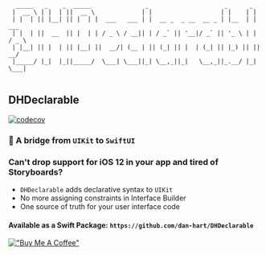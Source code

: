 ```
  _____   _    _  _____               _                     _      _       
 |  __ \ | |  | ||  __ \             | |                   | |    | |      
 | |  | || |__| || |  | |  ___   ___ | |  __ _  _ __  __ _ | |__  | |  ___ 
 | |  | ||  __  || |  | | / _ \ / __|| | / _` || '__|/ _` || '_ \ | | / _ \
 | |__| || |  | || |__| ||  __/| (__ | || (_| || |  | (_| || |_) || ||  __/
 |_____/ |_|  |_||_____/  \___| \___||_| \__,_||_|   \__,_||_.__/ |_| \___|
 
```
## DHDeclarable
[![codecov](https://codecov.io/gh/dan-hart/DHDeclarable/branch/main/graph/badge.svg?token=X0G7HAZ7S4)](https://codecov.io/gh/dan-hart/DHDeclarable)
### 🌉 A bridge from `UIKit` to `SwiftUI`

### Can't drop support for iOS 12 in your app and tired of Storyboards?
* `DHDeclarable` adds declarative syntax to `UIKit`
* No more assigning constraints in Interface Builder
* One source of truth for your user interface code

#### Available as a Swift Package: `https://github.com/dan-hart/DHDeclarable`

[!["Buy Me A Coffee"](https://www.buymeacoffee.com/assets/img/custom_images/orange_img.png)](https://www.buymeacoffee.com/codedbydan)
